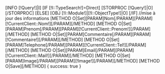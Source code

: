 [INFO [!Query!]|I]
[IF [!I::TypeSearch!]=Direct]
        [STORPROC [!Query!]|O][/STORPROC]
[ELSE]
        [OBJ [!I::Module!]|[!I::ObjectType!]|O]
[/IF]
//mise à jour des informations
[METHOD O|Set][PARAM]Nom[/PARAM][PARAM][!CurrentClient::Nom!][/PARAM][/METHOD]
[METHOD O|Set][PARAM]Prenom[/PARAM][PARAM][!CurrentClient::Prenom!][/PARAM][/METHOD]
[METHOD O|Set][PARAM]Commentaire[/PARAM][PARAM][!Commentaire!][/PARAM][/METHOD]
[METHOD O|Set][PARAM]Telephone[/PARAM][PARAM][!CurrentClient::Tel!][/PARAM][/METHOD]
[METHOD O|Set][PARAM]Email[/PARAM][PARAM][!CurrentClient::Mail!][/PARAM][/METHOD]
[METHOD O|Set][PARAM]Image[/PARAM][PARAM][!Image!][/PARAM][/METHOD]
[METHOD O|Save][/METHOD]
{
    success: true
}